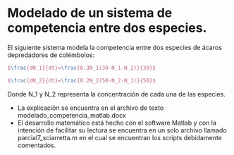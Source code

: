 # Modelado de un sistema de competencia entre dos especies.

El siguiente sistema modela la competencia entre dos especies de ácaros depredadores de colémbolos:
```latex
$\frac{dN_1}{dt}=\frac{0.3N_1(30-N_1-N_2)}{30}$

$\frac{dN_2}{dt}=\frac{0.2N_2(50-N_2-N_1)}{50}$
```
Donde N_1 y N_2 representa la concentración de cada una de las especies.

- La explicación se encuentra en el archivo de texto modelado_competencia_matlab.docx
- El desarrollo matemático está hecho con el software Matlab y con la intención de facilitar su lectura se encuentra en un solo archivo llamado parcial7_sciarretta.m en el cual se encuentran los scripts debidamente comentados. 
